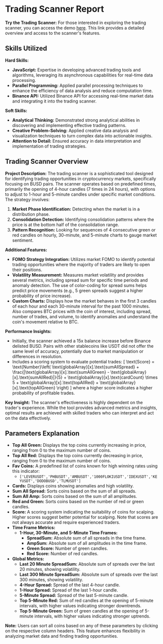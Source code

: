 # Trading Scanner Report

**Try the Trading Scanner:**
For those interested in exploring the trading scanner, you can access the demo [here](https://coincove.blogspot.com/p/static.html). This link provides a detailed overview and access to the scanner's features.

## Skills Utilized

**Hard Skills:**
- **JavaScript:** Expertise in developing advanced trading tools and algorithms, leveraging its asynchronous capabilities for real-time data processing.
- **Parallel Programming:** Applied parallel processing techniques to enhance the efficiency of data analysis and reduce computation time.
- **Binance API:** Utilized Binance API for accessing real-time market data and integrating it into the trading scanner.

**Soft Skills:**
- **Analytical Thinking:** Demonstrated strong analytical abilities in discovering and implementing effective trading patterns.
- **Creative Problem-Solving:** Applied creative data analysis and visualization techniques to turn complex data into actionable insights.
- **Attention to Detail:** Ensured accuracy in data interpretation and implementation of trading strategies.

## Trading Scanner Overview

**Project Description:**
The trading scanner is a sophisticated tool designed for identifying trading opportunities in cryptocurrency markets, specifically focusing on BUSD pairs. The scanner operates based on predefined times, primarily the opening of 4-hour candles (7 times in 24 hours), with options to adjust to 1-hour and 5-minute candles under specific market conditions. The strategy involves:

1. **Market Phase Identification:** Detecting when the market is in a distribution phase.
2. **Consolidation Detection:** Identifying consolidation patterns where the price is at the bottom half of the consolidation range.
3. **Pattern Recognition:** Looking for sequences of 4 consecutive green or red candles on hourly, 30-minute, and 5-minute charts to gauge market sentiment.

**Additional Features:**
- **FOMO Strategy Integration:** Utilizes market FOMO to identify potential trading opportunities where the majority of traders are likely to open their positions.
- **Volatility Measurement:** Measures market volatility and provides several metrics, including spread sum for specific time periods and anomaly detection. The use of color-coding for spread sums helps predict price movements (e.g., 5 green spreads suggest a higher probability of price increase).
- **Custom Charts:** Displays how the market behaves in the first 3 candles of each hour and each 30-minute interval for the past 1000 minutes. Also compares BTC prices with the coin of interest, including spread, number of trades, and volume, to identify anomalies and understand the coin's movement relative to BTC.

**Performance Insights:**
- Initially, the scanner achieved a 15x balance increase before Binance delisted BUSD. Pairs with other stablecoins like USDT did not offer the same level of accuracy, potentially due to market manipulation or differences in resolution.
- Includes a scoring system to evaluate potential trades:
  \[
  \text{Score} = \text{Number}\left( \text{globalArray}[x].\text{sumAllSpread} + \frac{|\text{globalArray}[x].\text{sumAllGreen} - \text{globalArray}[x].\text{sumAllRed}|}{5} + \text{globalArray}[x].\text{cardCount} \times 5 + \text{globalArray}[x].\text{topAllRed} + \text{globalArray}[x].\text{topAllGreen} \right)
  \]
  where a higher score indicates a higher probability of profitable trades.

**Key Insight:**
The scanner's effectiveness is highly dependent on the trader's experience. While the tool provides advanced metrics and insights, optimal results are achieved with skilled traders who can interpret and act on the data effectively.

## Parameters Explanation

- **Top All Green:** Displays the top coins currently increasing in price, ranging from 0 to the maximum number of coins.
- **Top All Red:** Displays the top coins currently decreasing in price, ranging from 0 to the maximum number of coins.
- **Fav Coins:** A predefined list of coins known for high winning rates using this indicator:
  - `['LEVERUSDT','PHBUSDT','AMBUSDT','1000FLOKIUSDT','IDEXUSDT','KEYUSDT','DODOBUSD','TLMUSDT']`
- **Cards:** Displays coins showing anomalies and high volatility.
- **Sum All Spread:** Sorts coins based on the sum of all spreads.
- **Sum All Amp:** Sorts coins based on the sum of all amplitudes.
- **Red and Green:** Sorts coins based on the number of red or green candles.
- **Score:** A scoring system indicating the suitability of coins for scalping. Higher scores suggest better potential for scalping. Note that scores are not always accurate and require experienced traders.
- **Time Frame Metrics:**
  - **1-Hour, 30-Minute, and 5-Minute Time Frames:**
    - **SpreadSum:** Absolute sum of all spreads in the time frame.
    - **AmpSum:** Absolute sum of all amplitudes in the time frame.
    - **Green Score:** Number of green candles.
    - **Red Score:** Number of red candles.
- **Global Metrics:**
  - **Last 20 Minute SpreadSum:** Absolute sum of spreads over the last 20 minutes, showing volatility.
  - **Last 300 Minute SpreadSum:** Absolute sum of spreads over the last 300 minutes, showing volatility.
  - **4-Hour Spread:** Spread of the last 4-hour candle.
  - **1-Hour Spread:** Spread of the last 1-hour candle.
  - **5-Minute Spread:** Spread of the last 5-minute candle.
  - **Top 5-Minute Red:** Sum of red candles at the opening of 5-minute intervals, with higher values indicating stronger downtrends.
  - **Top 5-Minute Green:** Sum of green candles at the opening of 5-minute intervals, with higher values indicating stronger uptrends.

**Note:** Users can sort all coins based on any of these parameters by clicking on the respective column headers. This feature enhances flexibility in analyzing market data and finding trading opportunities.

